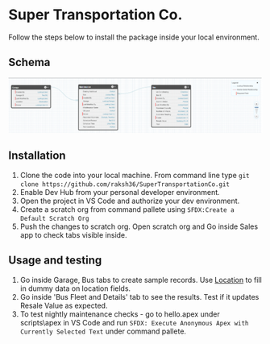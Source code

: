 # Super Transportation Co.

Follow the steps below to install the package inside your local environment.

## Schema
![ER-Diagram](/ER-Diagram.png)

## Installation

1. Clone the code into your local machine. From command line type `git clone https://github.com/raksh36/SuperTransportationCo.git`
2. Enable Dev Hub from your personal developer environment.
3. Open the project in VS Code and authorize your dev environment.
4. Create a scratch org from command pallete using `SFDX:Create a Default Scratch Org`
5. Push the changes to scratch org. Open scratch org and Go inside Sales app to check tabs visible inside.

## Usage and testing

1. Go inside Garage, Bus tabs to create sample records. Use [Location](https://www.latlong.net/) to fill in dummy data on location fields.
2. Go inside 'Bus Fleet and Details' tab to see the results. Test if it updates Resale Value as expected.
3. To test nightly maintenance checks - go to hello.apex under scripts\apex in VS Code and run `SFDX: Execute Anonymous Apex with Currently Selected Text` under command pallete.


